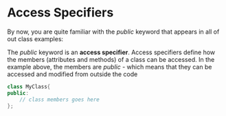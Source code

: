 # Access Specifiers
By now, you are quite familiar with the *public* keyword that appears in all of out class examples:

The *public* keyword is an **access specifier**. Access specifiers define how the members (attributes and methods) of a class can be accessed. In the example above, the members are *public* - which means that they can be accessed and modified from outside the code

``` cpp
class MyClass{
public:
	// class members goes here
};
```
